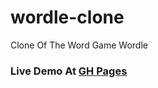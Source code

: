 # wordle-clone
Clone Of The Word Game Wordle

### Live Demo At [GH Pages](https://gabrielmwarren.github.io/wordle-clone/)
